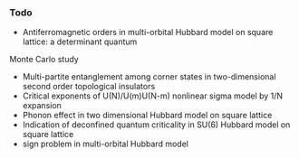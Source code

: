 ### Todo
* Antiferromagnetic orders in multi-orbital Hubbard model on square lattice: a determinant quantum

Monte Carlo study

* Multi-partite entanglement among corner states in two-dimensional second order topological insulators
* Critical exponents of U(N)/U(m)U(N-m) nonlinear sigma model by 1/N expansion
* Phonon effect in two dimensional Hubbard model on square lattice
* Indication of deconfined quantum criticality in SU(6) Hubbard model on square lattice
* sign problem in multi-orbital Hubbard model
